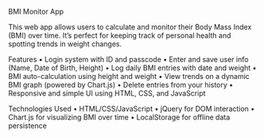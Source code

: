 BMI Monitor App

This web app allows users to calculate and monitor their Body Mass Index (BMI) over time. It’s perfect for keeping track of personal health and spotting trends in weight changes.

Features
	•	Login system with ID and passcode
	•	Enter and save user info (Name, Date of Birth, Height)
	•	Log daily BMI entries with date and weight
	•	BMI auto-calculation using height and weight
	•	View trends on a dynamic BMI graph (powered by Chart.js)
	•	Delete entries from your history
	•	Responsive and simple UI using HTML, CSS, and JavaScript

Technologies Used
	•	HTML/CSS/JavaScript
	•	jQuery for DOM interaction
	•	Chart.js for visualizing BMI over time
	•	LocalStorage for offline data persistence
